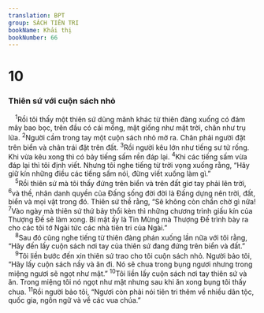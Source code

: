 ```yaml
---
translation: BPT
group: SÁCH TIÊN TRI
bookName: Khải thị 
bookNumber: 66
---
```


<div class="title"><h1>10</h1><h3>Thiên sứ với cuộn sách nhỏ</h3></div>
<span class="verse kh_10_1"> <sup>1</sup>Rồi tôi thấy một thiên sứ dũng mãnh khác từ thiên đàng xuống có đám mây bao bọc, trên đầu có cái mống, mặt giống như mặt trời, chân như trụ lửa.</span>
<span class="verse kh_10_2"><sup>2</sup>Người cầm trong tay một cuộn sách nhỏ mở ra. Chân phải người đặt trên biển và chân trái đặt trên đất.</span>
<span class="verse kh_10_3"><sup>3</sup>Rồi người kêu lớn như tiếng sư tử rống. Khi vừa kêu xong thì có bảy tiếng sấm rền đáp lại.</span>
<span class="verse kh_10_4"><sup>4</sup>Khi các tiếng sấm vừa đáp lại thì tôi định viết. Nhưng tôi nghe tiếng từ trời vọng xuống rằng, “Hãy giữ kín những điều các tiếng sấm nói, đừng viết xuống làm gì.”<br/></span>
<span class="verse kh_10_5"> <sup>5</sup>Rồi thiên sứ mà tôi thấy đứng trên biển và trên đất giơ tay phải lên trời,</span>
<span class="verse kh_10_6"><sup>6</sup>và thề, nhân danh quyền của Đấng sống đời đời là Đấng dựng nên trời, đất, biển và mọi vật trong đó. Thiên sứ thề rằng, “Sẽ không còn chần chờ gì nữa!</span>
<span class="verse kh_10_7"><sup>7</sup>Vào ngày mà thiên sứ thứ bảy thổi kèn thì những chương trình giấu kín của Thượng Đế sẽ làm xong. Bí mật ấy là Tin Mừng mà Thượng Đế trình bày ra cho các tôi tớ Ngài tức các nhà tiên tri của Ngài.”<br/></span>
<span class="verse kh_10_8"> <sup>8</sup>Sau đó cũng nghe tiếng từ thiên đàng phán xuống lần nữa với tôi rằng, “Hãy đến lấy cuộn sách nơi tay của thiên sứ đang đứng trên biển và đất.”<br/></span>
<span class="verse kh_10_9"> <sup>9</sup>Tôi liền bước đến xin thiên sứ trao cho tôi cuộn sách nhỏ. Người bảo tôi, “Hãy lấy cuộn sách nầy và ăn đi. Nó sẽ chua trong bụng ngươi nhưng trong miệng ngươi sẽ ngọt như mật.”</span>
<span class="verse kh_10_10"><sup>10</sup>Tôi liền lấy cuộn sách nơi tay thiên sứ và ăn. Trong miệng tôi nó ngọt như mật nhưng sau khi ăn xong bụng tôi thấy chua.</span>
<span class="verse kh_10_11"><sup>11</sup>Rồi người bảo tôi, “Ngươi còn phải nói tiên tri thêm về nhiều dân tộc, quốc gia, ngôn ngữ và về các vua chúa.”<br/></span>
